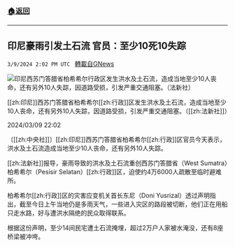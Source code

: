 ###  [:house:返回](README.md)
---


## 印尼豪雨引发土石流 官员：至少10死10失踪
`3/9/2024 2:02 PM UTC ` [轉載自GNews](https://gnews.org/articles/2380300)

![印尼西苏门答腊省柏希希尔行政区发生洪水及土石流，造成当地至少10人丧命，还有另外10人失踪，因道路受损，引发严重交通阻塞。（法新社）](https://img.ltn.com.tw/Upload/news/600/2024/03/09/phpYItlys.jpg "印尼西苏门答腊省柏希希尔行政区发生洪水及土石流，造成当地至少10人丧命，还有另外10人失踪，因道路受损，引发严重交通阻塞。（法新社）")

[[zh:印尼]]西苏门答腊省柏希希尔[[zh:行政]]区发生洪水及土石流，造成当地至少10人丧命，还有另外10人失踪，因道路受损，引发严重交通阻塞。（[[zh:法新社]]）

2024/03/09 22:02

〔[[zh:中央社]]〕[[zh:印尼]]西苏门答腊省柏希希尔[[zh:行政]]区官员今天表示，洪水及土石流造成当地至少10人丧命，还有另外10人失踪。

[[zh:法新社]]报导，豪雨导致的洪水及土石流重创西苏门答腊省（West Sumatra）柏希希尔（Pesisir Selatan）[[zh:行政]]区，迫使约4万6000人疏散至临时避难所。

柏希希尔[[zh:行政]]区的灾害应变机关首长东尼（Doni Yusrizal）透过声明指出，截至今日上午当地仍是多雨天气，一些进入灾区的路段被切断，他们正在用船只走水路，好与遭洪水隔绝的民众取得联系。

根据这份声明，至少14间民宅遭土石流掩埋，超过2万户人家被水淹没，还有8座桥梁被冲垮。
